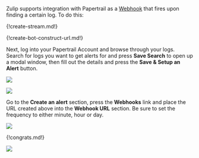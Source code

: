 Zulip supports integration with Papertrail as a
[Webhook](http://www.perforce.com/perforce/doc.current/manuals/p4sag/chapter.scripting.html)
that fires upon finding a certain log. To do this:

{!create-stream.md!}

{!create-bot-construct-url.md!}

Next, log into your Papertrail Account and browse through
your logs. Search for logs you want to get alerts for and press
**Save Search** to open up a modal window, then fill out the
details and press the **Save & Setup an Alert** button.

![](/static/images/integrations/papertrail/000.png)

![](/static/images/integrations/papertrail/001.png)

Go to the **Create an alert** section, press the **Webhooks**
link and place the URL created above into the **Webhook URL**
section. Be sure to set the frequency to either minute, hour or
day.

![](/static/images/integrations/papertrail/002.png)

{!congrats.md!}

![](/static/images/integrations/papertrail/003.png)
